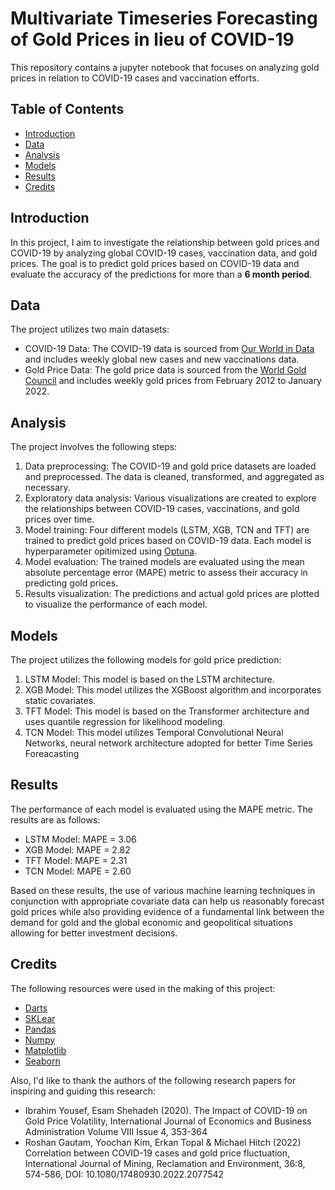 # Multivariate Timeseries Forecasting of Gold Prices in lieu of COVID-19

This repository contains a jupyter notebook that focuses on analyzing gold prices in relation to COVID-19 cases and vaccination efforts.

## Table of Contents

- [Introduction](#introduction)
- [Data](#data)
- [Analysis](#analysis)
- [Models](#models)
- [Results](#results)
- [Credits](#credits)

## Introduction

In this project, I aim to investigate the relationship between gold prices and COVID-19 by analyzing global COVID-19 cases, vaccination data, and gold prices. The goal is to predict gold prices based on COVID-19 data and evaluate the accuracy of the predictions for more than a **6 month period**.

## Data

The project utilizes two main datasets:

- COVID-19 Data: The COVID-19 data is sourced from [Our World in Data](https://github.com/owid/covid-19-data) and includes weekly global new cases and new vaccinations data.
- Gold Price Data: The gold price data is sourced from the [World Gold Council](https://www.gold.org/goldhub/data/gold-prices) and includes weekly gold prices from February 2012 to January 2022.

## Analysis

The project involves the following steps:

1. Data preprocessing: The COVID-19 and gold price datasets are loaded and preprocessed. The data is cleaned, transformed, and aggregated as necessary.
2. Exploratory data analysis: Various visualizations are created to explore the relationships between COVID-19 cases, vaccinations, and gold prices over time.
3. Model training: Four different models (LSTM, XGB, TCN and TFT) are trained to predict gold prices based on COVID-19 data. Each model is hyperparameter opitimized using [Optuna](https://optuna.org).
4. Model evaluation: The trained models are evaluated using the mean absolute percentage error (MAPE) metric to assess their accuracy in predicting gold prices.
5. Results visualization: The predictions and actual gold prices are plotted to visualize the performance of each model.

## Models

The project utilizes the following models for gold price prediction:

1. LSTM Model: This model is based on the LSTM architecture.
2. XGB Model: This model utilizes the XGBoost algorithm and incorporates static covariates.
3. TFT Model: This model is based on the Transformer architecture and uses quantile regression for likelihood modeling.
4. TCN Model: This model utilizes Temporal Convolutional Neural Networks, neural network architecture adopted for better Time Series Foreacasting

## Results

The performance of each model is evaluated using the MAPE metric. The results are as follows:

- LSTM Model: MAPE = 3.06
- XGB Model: MAPE = 2.82
- TFT Model: MAPE = 2.31
- TCN Model: MAPE = 2.60


Based on these results, the use of various machine learning techniques in conjunction with appropriate covariate data can help us reasonably forecast gold prices while also providing evidence of a fundamental link between the demand for gold and the global economic and geopolitical situations allowing for better investment decisions.

## Credits

The following resources were used in the making of this project:
- [Darts](https://unit8.com/resources/darts-time-series-made-easy-in-python/)
- [SKLear](https://scikit-learn.org/stable/)
- [Pandas](https://pandas.pydata.org)
- [Numpy](https://numpy.org)
- [Matplotlib](https://matplotlib.org)
- [Seaborn](https://seaborn.pydata.org)

Also, I'd like to thank the authors of the following research papers for inspiring and guiding this research:
- Ibrahim Yousef, Esam Shehadeh (2020). The Impact of COVID-19 on Gold Price Volatility, International Journal of Economics and Business Administration Volume VIII Issue 4, 353-364
- Roshan Gautam, Yoochan Kim, Erkan Topal & Michael Hitch (2022) Correlation between COVID-19 cases and gold price fluctuation, International Journal of Mining, Reclamation and Environment, 36:8, 574-586, DOI: 10.1080/17480930.2022.2077542
  
